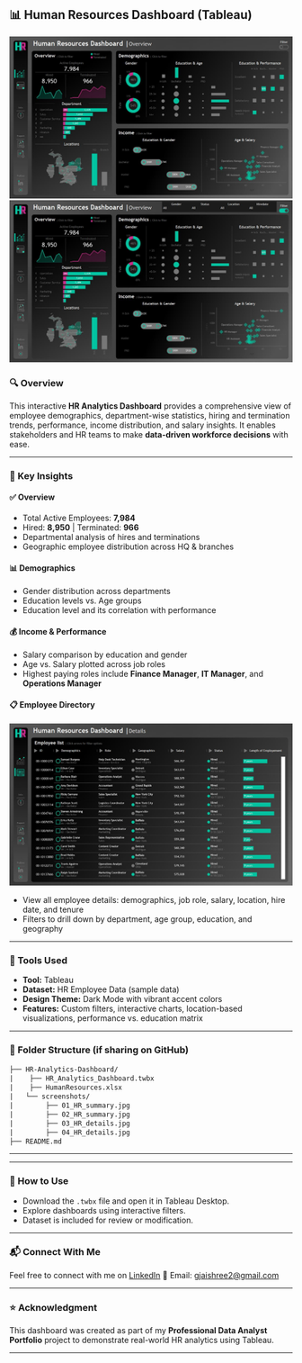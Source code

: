 
## 📊 Human Resources Dashboard (Tableau)

![HR Dashboard Overview](/HR-Analytics-Dashboard/screenshots/01_HR_summary.jpg)
![HR Dashboard Filters](/HR-Analytics-Dashboard/screenshots/02_HR_summary.jpg)

### 🔍 Overview
This interactive **HR Analytics Dashboard** provides a comprehensive view of employee demographics, department-wise statistics, hiring and termination trends, performance, income distribution, and salary insights. It enables stakeholders and HR teams to make **data-driven workforce decisions** with ease.

---

### 📌 Key Insights

#### ✅ **Overview**
- Total Active Employees: **7,984**
- Hired: **8,950** | Terminated: **966**
- Departmental analysis of hires and terminations
- Geographic employee distribution across HQ & branches

#### 📊 **Demographics**
- Gender distribution across departments
- Education levels vs. Age groups
- Education level and its correlation with performance

#### 💰 **Income & Performance**
- Salary comparison by education and gender
- Age vs. Salary plotted across job roles
- Highest paying roles include **Finance Manager**, **IT Manager**, and **Operations Manager**

#### 📋 **Employee Directory**
![HR Employee List](/HR-Analytics-Dashboard/screenshots/03_HR_details.jpg)
- View all employee details: demographics, job role, salary, location, hire date, and tenure
- Filters to drill down by department, age group, education, and geography

---

### 🧰 Tools Used
- **Tool:** Tableau
- **Dataset:** HR Employee Data (sample data)
- **Design Theme:** Dark Mode with vibrant accent colors
- **Features:** Custom filters, interactive charts, location-based visualizations, performance vs. education matrix

---

### 📁 Folder Structure (if sharing on GitHub)

```
├── HR-Analytics-Dashboard/
|    ├── HR_Analytics_Dashboard.twbx        
|    ├── HumanResources.xlsx                                   
|   └── screenshots/                      
|        ├── 01_HR_summary.jpg
|        ├── 02_HR_summary.jpg
|        ├── 03_HR_details.jpg
|        ├── 04_HR_details.jpg
├── README.md  
```

---


---

### 🚀 How to Use
- Download the `.twbx` file and open it in Tableau Desktop.
- Explore dashboards using interactive filters.
- Dataset is included for review or modification.

---

### 📬 Connect With Me
Feel free to connect with me on [LinkedIn]([https://www.linkedin.com/in/your-profile](https://www.linkedin.com/in/jaishree-gandhi-ab5498357/))  
📧 Email: gjaishree2@gmail.com

---

### ⭐ Acknowledgment
This dashboard was created as part of my **Professional Data Analyst Portfolio** project to demonstrate real-world HR analytics using Tableau.

---

